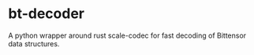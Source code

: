 # bt-decoder
A python wrapper around rust scale-codec for fast decoding of Bittensor data structures.
